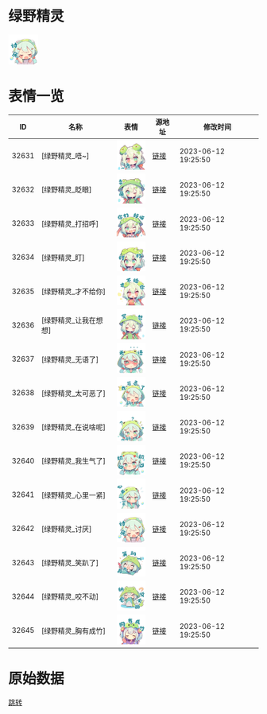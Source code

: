 # 绿野精灵

<img src="./cover.png" height="60" alt="cover" />

# 表情一览

|ID|名称|表情|源地址|修改时间|
|----|----|----|----|----|
|32631|[绿野精灵_唔~]|<img src="./pic/032631_%5B绿野精灵_唔~%5D.png" height="60" alt="唔~"/>|[链接](https://i0.hdslb.com/bfs/garb/b2bae80b7d96a3f7ba3dc9f9319dec9c66fe3d60.png)|2023-06-12 19:25:50|
|32632|[绿野精灵_眨眼]|<img src="./pic/032632_%5B绿野精灵_眨眼%5D.png" height="60" alt="眨眼"/>|[链接](https://i0.hdslb.com/bfs/garb/7c6fbc15e9dc68af2fa13aef9a4aed54f295c415.png)|2023-06-12 19:25:50|
|32633|[绿野精灵_打招呼]|<img src="./pic/032633_%5B绿野精灵_打招呼%5D.png" height="60" alt="打招呼"/>|[链接](https://i0.hdslb.com/bfs/garb/5be532e9180943ba8c75740b90faba95657fda94.png)|2023-06-12 19:25:50|
|32634|[绿野精灵_盯]|<img src="./pic/032634_%5B绿野精灵_盯%5D.png" height="60" alt="盯"/>|[链接](https://i0.hdslb.com/bfs/garb/580350d7b7c8eb781e71c1bf9673ebb2c492873c.png)|2023-06-12 19:25:50|
|32635|[绿野精灵_才不给你]|<img src="./pic/032635_%5B绿野精灵_才不给你%5D.png" height="60" alt="才不给你"/>|[链接](https://i0.hdslb.com/bfs/garb/9659255afa2ae80f712d967511a63ef9a0c4e47c.png)|2023-06-12 19:25:50|
|32636|[绿野精灵_让我在想想]|<img src="./pic/032636_%5B绿野精灵_让我在想想%5D.png" height="60" alt="让我在想想"/>|[链接](https://i0.hdslb.com/bfs/garb/676006680f2dff7ca9e175a0977d732c88c8989a.png)|2023-06-12 19:25:50|
|32637|[绿野精灵_无语了]|<img src="./pic/032637_%5B绿野精灵_无语了%5D.png" height="60" alt="无语了"/>|[链接](https://i0.hdslb.com/bfs/garb/e8f4d2d550d2cdbf73a65c1d978aa6ba6e4cb76f.png)|2023-06-12 19:25:50|
|32638|[绿野精灵_太可恶了]|<img src="./pic/032638_%5B绿野精灵_太可恶了%5D.png" height="60" alt="太可恶了"/>|[链接](https://i0.hdslb.com/bfs/garb/541c58d9930da623a9dc13018fa63c2afce7ffcb.png)|2023-06-12 19:25:50|
|32639|[绿野精灵_在说啥呢]|<img src="./pic/032639_%5B绿野精灵_在说啥呢%5D.png" height="60" alt="在说啥呢"/>|[链接](https://i0.hdslb.com/bfs/garb/be3b95bb38687f593991b95c2328fac1e044e629.png)|2023-06-12 19:25:50|
|32640|[绿野精灵_我生气了]|<img src="./pic/032640_%5B绿野精灵_我生气了%5D.png" height="60" alt="我生气了"/>|[链接](https://i0.hdslb.com/bfs/garb/ddaf35fca840c3e4dc2705a8ef2f2f99f4c970e7.png)|2023-06-12 19:25:50|
|32641|[绿野精灵_心里一紧]|<img src="./pic/032641_%5B绿野精灵_心里一紧%5D.png" height="60" alt="心里一紧"/>|[链接](https://i0.hdslb.com/bfs/garb/411e03a992b35535a3eebe8ce2407720b9cf2297.png)|2023-06-12 19:25:50|
|32642|[绿野精灵_讨厌]|<img src="./pic/032642_%5B绿野精灵_讨厌%5D.png" height="60" alt="讨厌"/>|[链接](https://i0.hdslb.com/bfs/garb/70bd3004732567ce422ab81de8be8285582ce6bb.png)|2023-06-12 19:25:50|
|32643|[绿野精灵_笑趴了]|<img src="./pic/032643_%5B绿野精灵_笑趴了%5D.png" height="60" alt="笑趴了"/>|[链接](https://i0.hdslb.com/bfs/garb/6109f9974135f4189e5ab80503fdb5c2199ba6fe.png)|2023-06-12 19:25:50|
|32644|[绿野精灵_咬不动]|<img src="./pic/032644_%5B绿野精灵_咬不动%5D.png" height="60" alt="咬不动"/>|[链接](https://i0.hdslb.com/bfs/garb/f813ca7fe3b3553d6dd5323e9d4cbe885ffd5649.png)|2023-06-12 19:25:50|
|32645|[绿野精灵_胸有成竹]|<img src="./pic/032645_%5B绿野精灵_胸有成竹%5D.png" height="60" alt="胸有成竹"/>|[链接](https://i0.hdslb.com/bfs/garb/26ed74b8e37b0412add6e7c0f278a7ddbff8bd36.png)|2023-06-12 19:25:50|

# 原始数据

[跳转](./raw.json)

